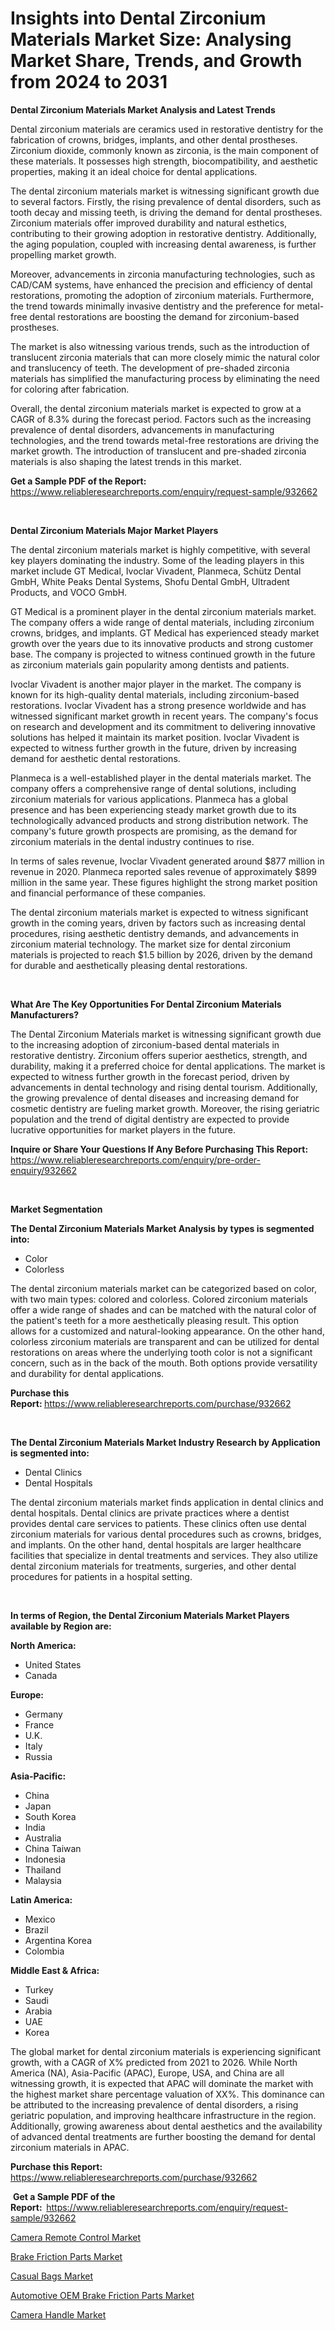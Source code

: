 <p><h1>Insights into Dental Zirconium Materials Market Size: Analysing Market Share, Trends, and Growth from 2024 to 2031</h1></p><p><strong>Dental Zirconium Materials Market Analysis and Latest Trends</strong></p>
<p><p>Dental zirconium materials are ceramics used in restorative dentistry for the fabrication of crowns, bridges, implants, and other dental prostheses. Zirconium dioxide, commonly known as zirconia, is the main component of these materials. It possesses high strength, biocompatibility, and aesthetic properties, making it an ideal choice for dental applications.</p><p>The dental zirconium materials market is witnessing significant growth due to several factors. Firstly, the rising prevalence of dental disorders, such as tooth decay and missing teeth, is driving the demand for dental prostheses. Zirconium materials offer improved durability and natural esthetics, contributing to their growing adoption in restorative dentistry. Additionally, the aging population, coupled with increasing dental awareness, is further propelling market growth.</p><p>Moreover, advancements in zirconia manufacturing technologies, such as CAD/CAM systems, have enhanced the precision and efficiency of dental restorations, promoting the adoption of zirconium materials. Furthermore, the trend towards minimally invasive dentistry and the preference for metal-free dental restorations are boosting the demand for zirconium-based prostheses.</p><p>The market is also witnessing various trends, such as the introduction of translucent zirconia materials that can more closely mimic the natural color and translucency of teeth. The development of pre-shaded zirconia materials has simplified the manufacturing process by eliminating the need for coloring after fabrication.</p><p>Overall, the dental zirconium materials market is expected to grow at a CAGR of 8.3% during the forecast period. Factors such as the increasing prevalence of dental disorders, advancements in manufacturing technologies, and the trend towards metal-free restorations are driving the market growth. The introduction of translucent and pre-shaded zirconia materials is also shaping the latest trends in this market.</p></p>
<p><strong>Get a Sample PDF of the Report:&nbsp;</strong> <a href="https://www.reliableresearchreports.com/enquiry/request-sample/932662">https://www.reliableresearchreports.com/enquiry/request-sample/932662</a></p>
<p>&nbsp;</p>
<p><strong>Dental Zirconium Materials Major Market Players</strong></p>
<p><p>The dental zirconium materials market is highly competitive, with several key players dominating the industry. Some of the leading players in this market include GT Medical, Ivoclar Vivadent, Planmeca, Schütz Dental GmbH, White Peaks Dental Systems, Shofu Dental GmbH, Ultradent Products, and VOCO GmbH.</p><p>GT Medical is a prominent player in the dental zirconium materials market. The company offers a wide range of dental materials, including zirconium crowns, bridges, and implants. GT Medical has experienced steady market growth over the years due to its innovative products and strong customer base. The company is projected to witness continued growth in the future as zirconium materials gain popularity among dentists and patients.</p><p>Ivoclar Vivadent is another major player in the market. The company is known for its high-quality dental materials, including zirconium-based restorations. Ivoclar Vivadent has a strong presence worldwide and has witnessed significant market growth in recent years. The company's focus on research and development and its commitment to delivering innovative solutions has helped it maintain its market position. Ivoclar Vivadent is expected to witness further growth in the future, driven by increasing demand for aesthetic dental restorations.</p><p>Planmeca is a well-established player in the dental materials market. The company offers a comprehensive range of dental solutions, including zirconium materials for various applications. Planmeca has a global presence and has been experiencing steady market growth due to its technologically advanced products and strong distribution network. The company's future growth prospects are promising, as the demand for zirconium materials in the dental industry continues to rise.</p><p>In terms of sales revenue, Ivoclar Vivadent generated around $877 million in revenue in 2020. Planmeca reported sales revenue of approximately $899 million in the same year. These figures highlight the strong market position and financial performance of these companies.</p><p>The dental zirconium materials market is expected to witness significant growth in the coming years, driven by factors such as increasing dental procedures, rising aesthetic dentistry demands, and advancements in zirconium material technology. The market size for dental zirconium materials is projected to reach $1.5 billion by 2026, driven by the demand for durable and aesthetically pleasing dental restorations.</p></p>
<p>&nbsp;</p>
<p><strong>What Are The Key Opportunities For Dental Zirconium Materials Manufacturers?</strong></p>
<p><p>The Dental Zirconium Materials market is witnessing significant growth due to the increasing adoption of zirconium-based dental materials in restorative dentistry. Zirconium offers superior aesthetics, strength, and durability, making it a preferred choice for dental applications. The market is expected to witness further growth in the forecast period, driven by advancements in dental technology and rising dental tourism. Additionally, the growing prevalence of dental diseases and increasing demand for cosmetic dentistry are fueling market growth. Moreover, the rising geriatric population and the trend of digital dentistry are expected to provide lucrative opportunities for market players in the future.</p></p>
<p><strong>Inquire or Share Your Questions If Any Before Purchasing This Report:</strong> <a href="https://www.reliableresearchreports.com/enquiry/pre-order-enquiry/932662">https://www.reliableresearchreports.com/enquiry/pre-order-enquiry/932662</a></p>
<p>&nbsp;</p>
<p><strong>Market Segmentation</strong></p>
<p><strong>The Dental Zirconium Materials Market Analysis by types is segmented into:</strong></p>
<p><ul><li>Color</li><li>Colorless</li></ul></p>
<p><p>The dental zirconium materials market can be categorized based on color, with two main types: colored and colorless. Colored zirconium materials offer a wide range of shades and can be matched with the natural color of the patient's teeth for a more aesthetically pleasing result. This option allows for a customized and natural-looking appearance. On the other hand, colorless zirconium materials are transparent and can be utilized for dental restorations on areas where the underlying tooth color is not a significant concern, such as in the back of the mouth. Both options provide versatility and durability for dental applications.</p></p>
<p><strong>Purchase this Report:&nbsp;</strong><a href="https://www.reliableresearchreports.com/purchase/932662">https://www.reliableresearchreports.com/purchase/932662</a></p>
<p>&nbsp;</p>
<p><strong>The Dental Zirconium Materials Market Industry Research by Application is segmented into:</strong></p>
<p><ul><li>Dental Clinics</li><li>Dental Hospitals</li></ul></p>
<p><p>The dental zirconium materials market finds application in dental clinics and dental hospitals. Dental clinics are private practices where a dentist provides dental care services to patients. These clinics often use dental zirconium materials for various dental procedures such as crowns, bridges, and implants. On the other hand, dental hospitals are larger healthcare facilities that specialize in dental treatments and services. They also utilize dental zirconium materials for treatments, surgeries, and other dental procedures for patients in a hospital setting.</p></p>
<p>&nbsp;</p>
<p><strong>In terms of Region, the Dental Zirconium Materials Market Players available by Region are:</strong></p>
<p>
    <p> <strong> North America: </strong>
        <ul>
            <li>United States</li>
            <li>Canada</li>
        </ul>
        </p> 
    <p> <strong> Europe: </strong>
        <ul>
            <li>Germany</li>
            <li>France</li>
            <li>U.K.</li>
            <li>Italy</li>
            <li>Russia</li>
        </ul>
        </p> 
    <p> <strong> Asia-Pacific: </strong>
        <ul>
            <li>China</li>
            <li>Japan</li>
            <li>South Korea</li>
            <li>India</li>
            <li>Australia</li>
            <li>China Taiwan</li>
            <li>Indonesia</li>
            <li>Thailand</li>
            <li>Malaysia</li>
        </ul>
        </p> 
    <p> <strong> Latin America: </strong>
        <ul>
            <li>Mexico</li>
            <li>Brazil</li>
            <li>Argentina Korea</li>
            <li>Colombia</li>
        </ul>
        </p> 
    <p> <strong> Middle East & Africa: </strong>
        <ul>
            <li>Turkey</li>
            <li>Saudi</li>
            <li>Arabia</li>
            <li>UAE</li>
            <li>Korea</li>
        </ul>
    </p>
    </p>
<p><p>The global market for dental zirconium materials is experiencing significant growth, with a CAGR of X% predicted from 2021 to 2026. While North America (NA), Asia-Pacific (APAC), Europe, USA, and China are all witnessing growth, it is expected that APAC will dominate the market with the highest market share percentage valuation of XX%. This dominance can be attributed to the increasing prevalence of dental disorders, a rising geriatric population, and improving healthcare infrastructure in the region. Additionally, growing awareness about dental aesthetics and the availability of advanced dental treatments are further boosting the demand for dental zirconium materials in APAC.</p></p>
<p><strong>Purchase this Report: </strong><a href="https://www.reliableresearchreports.com/purchase/932662">https://www.reliableresearchreports.com/purchase/932662</a></p>
<p>&nbsp;<strong>Get a Sample PDF of the Report:&nbsp;&nbsp;</strong><a href="https://www.reliableresearchreports.com/enquiry/request-sample/932662">https://www.reliableresearchreports.com/enquiry/request-sample/932662</a></p>
<p><strong></strong></p>
<p><p><a href="https://medium.com/p/6ee1f84d64e4/edit">Camera Remote Control Market</a></p><p><a href="https://github.com/derrinmiltonellis35gcl/Market-Research-Report-List-1/blob/main/brake-friction-parts-market.md">Brake Friction Parts Market</a></p><p><a href="https://medium.com/@scottford2001/casual-bags-market-analysis-and-sze-forecasted-for-period-from-2024-to-2031-90177f9808f0">Casual Bags Market</a></p><p><a href="https://github.com/cecuraprangm/Market-Research-Report-List-1/blob/main/automotive-oem-brake-friction-parts-market.md">Automotive OEM Brake Friction Parts Market</a></p><p><a href="https://medium.com/p/3b152aaf9685/edit">Camera Handle Market</a></p></p>
